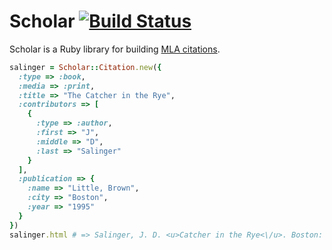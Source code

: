 # Scholar [![Build Status](https://secure.travis-ci.org/noted/scholar.png)](https://travis-ci.org/noted/scholar)

Scholar is a Ruby library for building [MLA citations](http://www.mla.org/).

```ruby
salinger = Scholar::Citation.new({
  :type => :book,
  :media => :print,
  :title => "The Catcher in the Rye",
  :contributors => [
    {
      :type => :author,
      :first => "J",
      :middle => "D",
      :last => "Salinger"
    }
  ],
  :publication => {
    :name => "Little, Brown",
    :city => "Boston",
    :year => "1995"
  }
})
salinger.html # => Salinger, J. D. <u>Catcher in the Rye<\/u>. Boston: Little, Brown, 1995.
```
